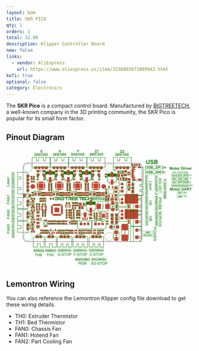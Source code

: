 ```yaml
---
layout: bom
title: SKR PICO
qty: 1
orders: 1
total: 32.00
description: Klipper Controller Board
new: false
links:
  - vendor: AliExpress
    url: https://www.aliexpress.us/item/3256803871809942.html
kofi: true
optional: false
category: Electronics
---
```


The **SKR Pico** is a compact control board. Manufactured by [BIGTREETECH](https://bigtree-tech.com/), a well-known
company in the 3D printing community, the SKR Pico is popular for its small form factor.

## Pinout Diagram

![SKR Pico Pinout](/assets/content/skr-pico-pinout.png)

## Lemontron Wiring

You can also reference the Lemontron Klipper config file download to get these wiring details.

- TH0: Extruder Thermistor
- TH1: Bed Thermistor
- FAN0: Chassis Fan
- FAN1: Hotend Fan
- FAN2: Part Cooling Fan